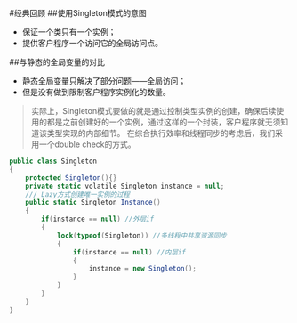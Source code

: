 ﻿#经典回顾
##使用Singleton模式的意图
* 保证一个类只有一个实例；
* 提供客户程序一个访问它的全局访问点。

##与静态的全局变量的对比
* 静态全局变量只解决了部分问题——全局访问；
* 但是没有做到限制客户程序实例化的数量。

>实际上，Singleton模式要做的就是通过控制类型实例的创建，确保后续使用的都是之前创建好的一个实例，通过这样的一个封装，客户程序就无须知道该类型实现的内部细节。
>在综合执行效率和线程同步的考虑后，我们采用一个double check的方式。
```C#
public class Singleton
{
	protected Singleton(){}
	private static volatile Singleton instance = null;
	/// Lazy方式创建唯一实例的过程
	public static Singleton Instance()
	{
		if(instance == null) //外层if
		{
			lock(typeof(Singleton)) //多线程中共享资源同步
			{
				if(instance == null) //内层if
				{
					instance = new Singleton();
				}
			}
		}
	}
}
```
